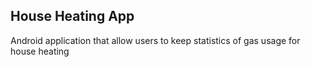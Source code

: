 ## House Heating App

Android application that allow users to keep statistics of gas usage
for house heating